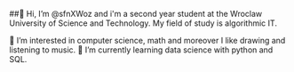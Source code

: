 
##👋 Hi, I’m @sfnXWoz and i'm a second year student at the Wroclaw University of Science and Technology. My field of study is algorithmic IT.

👀 I’m interested in computer science, math and moreover I like drawing and listening to music.
🌱 I’m currently learning data science with python and SQL.
